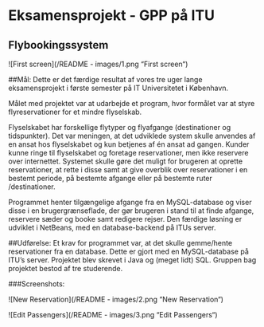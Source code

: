 Eksamensprojekt - GPP på ITU
===============

Flybookingssystem
---------------

![First screen](/README - images/1.png “First screen“)

##Mål:
Dette er det færdige resultat af vores tre uger lange eksamensprojekt i første semester på IT Universitetet i København. 

Målet med projektet var at udarbejde et program, hvor formålet var at styre flyreservationer for et mindre flyselskab. 

Flyselskabet har forskellige flytyper og flyafgange (destinationer og tidspunkter).
Det var meningen, at det udviklede system skulle anvendes af en ansat hos flyselskabet og kun betjenes af én ansat ad gangen. Kunder kunne ringe til flyselskabet og foretage reservationer, men ikke reservere over internettet.
Systemet skulle gøre det muligt for brugeren at oprette reservationer, at rette i disse samt at give overblik over reservationer i en bestemt periode, på bestemte afgange eller på bestemte ruter /destinationer.

Programmet henter tilgængelige afgange fra en MySQL-database og viser disse i en brugergrænseflade, der gør brugeren i stand til at finde afgange, reservere sæder og booke samt redigere rejser. Den færdige løsning er udviklet i NetBeans, med en database-backend på ITUs server.


##Udførelse:
Et krav for programmet var, at det skulle gemme/hente reservationer fra en database. Dette er gjort med en MySQL-database på ITU’s server. 
Projektet blev skrevet i Java og (meget lidt) SQL. 
Gruppen bag projektet bestod af tre studerende. 


###Screenshots:

![New Reservation](/README - images/2.png “New Reservation“)

![Edit Passengers](/README - images/3.png “Edit Passengers“)